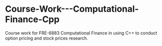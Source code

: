 # Course-Work---Computational-Finance-Cpp
Course work for FRE-6883 Computational Finance in using C++ to conduct option pricing and stock prices research.
